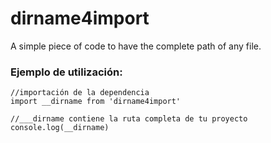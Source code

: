 # dirname4import
A simple piece of code to have the complete path of any file.

### Ejemplo de utilización:

```
//importación de la dependencia
import __dirname from 'dirname4import'

//___dirname contiene la ruta completa de tu proyecto
console.log(__dirname)
```
